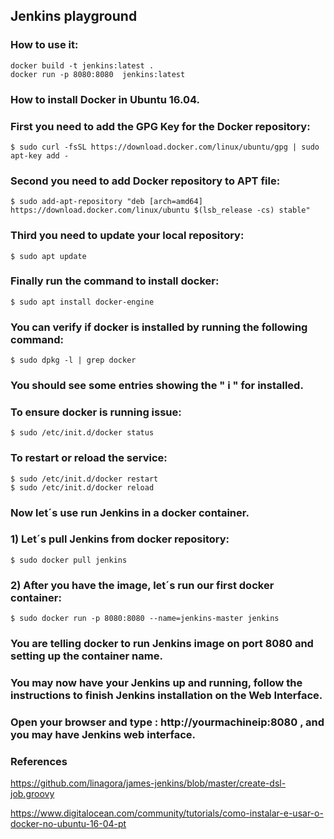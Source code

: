 ## Jenkins playground

### How to use it:

```
docker build -t jenkins:latest .
docker run -p 8080:8080  jenkins:latest 
```

### How to install Docker in Ubuntu 16.04.

### First you need to add the GPG Key for the Docker repository:

```
$ sudo curl -fsSL https://download.docker.com/linux/ubuntu/gpg | sudo apt-key add -
```

### Second you need to add Docker repository to APT file:

```
$ sudo add-apt-repository "deb [arch=amd64] https://download.docker.com/linux/ubuntu $(lsb_release -cs) stable"
```

### Third you need to update your local repository:

```
$ sudo apt update
``` 

### Finally run the command to install docker:

```
$ sudo apt install docker-engine
```

### You can verify if docker is installed by running the following command:

```
$ sudo dpkg -l | grep docker
```

### You should see some entries showing the " i " for installed. 

### To ensure docker is running issue:

```
$ sudo /etc/init.d/docker status
```

### To restart or reload the service:

```
$ sudo /etc/init.d/docker restart
$ sudo /etc/init.d/docker reload
```

### Now let´s use run Jenkins in a docker container.

### 1) Let´s pull Jenkins from docker repository:

```
$ sudo docker pull jenkins
```

### 2) After you have the image, let´s run our first docker container:

```
$ sudo docker run -p 8080:8080 --name=jenkins-master jenkins
```

### You are telling docker to run Jenkins image on port 8080 and setting up the container name. 

### You may now have your Jenkins up and running, follow the instructions to finish Jenkins installation on the Web Interface.

### Open your browser and type : http://yourmachineip:8080 , and you may have Jenkins web interface. 



### References

https://github.com/linagora/james-jenkins/blob/master/create-dsl-job.groovy

https://www.digitalocean.com/community/tutorials/como-instalar-e-usar-o-docker-no-ubuntu-16-04-pt



